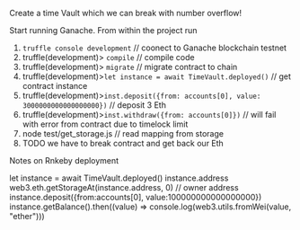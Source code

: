 Create a time Vault which we can break with number overflow!

Start running Ganache.
From within the project run
1.  `truffle console development` // coonect to Ganache blockchain testnet
2.  truffle(development)> `compile`  // compile code
3.  truffle(development)> `migrate`  // migrate contract to chain
4.  truffle(development)>`let instance = await TimeVault.deployed()`  // get contract instance
5.  truffle(development)>`inst.deposit({from: accounts[0], value: 3000000000000000000})` // deposit 3 Eth 
6.  truffle(development)>`inst.withdraw({from: accounts[0]})` // will fail with error from contract due to timelock limit
7.  node test/get_storage.js // read mapping from storage
8.  TODO we have to break contract and get back our Eth

Notes on Rnkeby deployment

let instance = await TimeVault.deployed()
instance.address
web3.eth.getStorageAt(instance.address, 0) // owner address
instance.deposit({from:accounts[0], value:100000000000000000})
instance.getBalance().then((value) => console.log(web3.utils.fromWei(value, "ether")))